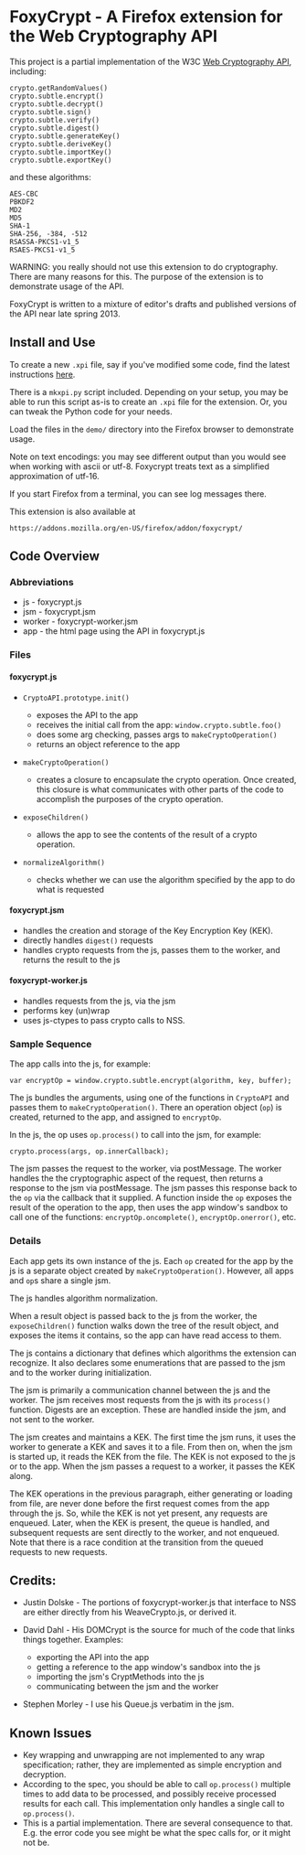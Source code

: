 FoxyCrypt - A Firefox extension for the Web Cryptography API
============================================================

This project is a partial implementation of the W3C [Web Cryptography API](http://www.w3.org/TR/WebCryptoAPI/), including:

    crypto.getRandomValues()
    crypto.subtle.encrypt()
    crypto.subtle.decrypt()
    crypto.subtle.sign()
    crypto.subtle.verify()
    crypto.subtle.digest()
    crypto.subtle.generateKey()
    crypto.subtle.deriveKey()
    crypto.subtle.importKey()
    crypto.subtle.exportKey()

and these algorithms:

    AES-CBC
    PBKDF2
    MD2
    MD5
    SHA-1
    SHA-256, -384, -512
    RSASSA-PKCS1-v1_5
    RSAES-PKCS1-v1_5

WARNING:  you really should not use this extension to do cryptography.  There are many reasons for this.  The purpose of the extension is to demonstrate usage of the API.

FoxyCrypt is written to a mixture of editor's drafts and published versions of the API near late spring 2013.

## Install and Use

To create a new `.xpi` file, say if you've modified some code, find the latest instructions [here](https://developer.mozilla.org/en-US/docs/Extensions).

There is a `mkxpi.py` script included.  Depending on your setup, you may be able to run this script as-is to create an `.xpi` file for the extension.  Or, you can tweak the Python code for your needs.

Load the files in the `demo/` directory into the Firefox browser to demonstrate usage.

Note on text encodings:  you may see different output than you would see when working with ascii or utf-8.  Foxycrypt treats text as a simplified approximation of utf-16.

If you start Firefox from a terminal, you can see log messages there.

This extension is also available at

    https://addons.mozilla.org/en-US/firefox/addon/foxycrypt/

## Code Overview

### Abbreviations

* js - foxycrypt.js
* jsm - foxycrypt.jsm
* worker - foxycrypt-worker.jsm
* app - the html page using the API in foxycrypt.js

### Files

#### foxycrypt.js

* `CryptoAPI.prototype.init()`

    * exposes the API to the app
    * receives the initial call from the app:  `window.crypto.subtle.foo()`
    * does some arg checking, passes args to `makeCryptoOperation()`
    * returns an object reference to the app

* `makeCryptoOperation()`

    * creates a closure to encapsulate the crypto operation.  Once created, this closure is what communicates with other parts of the code to accomplish the purposes of the crypto operation.

* `exposeChildren()`

    * allows the app to see the contents of the result of a crypto operation.

* `normalizeAlgorithm()`

    * checks whether we can use the algorithm specified by the app to do what is requested

#### foxycrypt.jsm

* handles the creation and storage of the Key Encryption Key (KEK).
* directly handles `digest()` requests
* handles crypto requests from the js, passes them to the worker, and returns the result to the js

#### foxycrypt-worker.js

* handles requests from the js, via the jsm
* performs key (un)wrap
* uses js-ctypes to pass crypto calls to NSS.

### Sample Sequence

The app calls into the js, for example:

    var encryptOp = window.crypto.subtle.encrypt(algorithm, key, buffer);

The js bundles the arguments, using one of the functions in `CryptoAPI` and passes them to `makeCryptoOperation()`.  There an operation object (`op`) is created, returned to the app, and assigned to `encryptOp`.

In the js, the op uses `op.process()` to call into the jsm, for example:

    crypto.process(args, op.innerCallback);

The jsm passes the request to the worker, via postMessage.  The worker handles the the cryptographic aspect of the request, then returns a response to the jsm via postMessage.  The jsm passes this response back to the `op` via the callback that it supplied.  A function inside the `op` exposes the result of the operation to the app, then uses the app window's sandbox to call one of the functions:  `encryptOp.oncomplete()`, `encryptOp.onerror()`, etc.

### Details

Each app gets its own instance of the js.  Each `op` created for the app by the js is a separate object created by `makeCryptoOperation()`.  However, all apps and `op`s share a single jsm.

The js handles algorithm normalization.

When a result object is passed back to the js from the worker, the `exposeChildren()` function walks down the tree of the result object, and exposes the items it contains, so the app can have read access to them.

The js contains a dictionary that defines which algorithms the extension can recognize.  It also declares some enumerations that are passed to the jsm and to the worker during initialization.

The jsm is primarily a communication channel between the js and the worker.  The jsm receives most requests from the js with its `process()` function.  Digests are an exception.  These are handled inside the jsm, and not sent to the worker.

The jsm creates and maintains a KEK.  The first time the jsm runs, it uses the worker to generate a KEK and saves it to a file.  From then on, when the jsm is started up, it reads the KEK from the file.  The KEK is not exposed to the js or to the app.  When the jsm passes a request to a worker, it passes the KEK along.

The KEK operations in the previous paragraph, either generating or loading from file, are never done before the first request comes from the app through the js.  So, while the KEK is not yet present, any requests are enqueued.  Later, when the KEK is present, the queue is handled, and subsequent requests are sent directly to the worker, and not enqueued.  Note that there is a race condition at the transition from the queued requests to new requests.

## Credits:

* Justin Dolske - The portions of foxycrypt-worker.js that interface to NSS are either directly from his WeaveCrypto.js, or derived it.

* David Dahl - His DOMCrypt is the source for much of the code that links things together.  Examples:

    * exporting the API into the app
    * getting a reference to the app window's sandbox into the js
    * importing the jsm's CryptMethods into the js
    * communicating between the jsm and the worker

* Stephen Morley - I use his Queue.js verbatim in the jsm.

## Known Issues

* Key wrapping and unwrapping are not implemented to any wrap specification; rather, they are implemented as simple encryption and decryption.
* According to the spec, you should be able to call `op.process()` multiple times to add data to be processed, and possibly receive processed results for each call.  This implementation only handles a single call to `op.process()`.
* This is a partial implementation.  There are several consequence to that.  E.g. the error code you see might be what the spec calls for, or it might not be.

